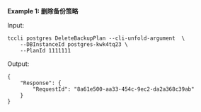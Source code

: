 **Example 1: 删除备份策略**



Input: 

```
tccli postgres DeleteBackupPlan --cli-unfold-argument  \
    --DBInstanceId postgres-kwk4tq23 \
    --PlanId 1111111
```

Output: 
```
{
    "Response": {
        "RequestId": "8a61e500-aa33-454c-9ec2-da2a368c39ab"
    }
}
```


